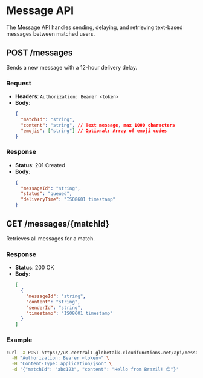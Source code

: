 # Message API

The Message API handles sending, delaying, and retrieving text-based messages between matched users.

## POST /messages

Sends a new message with a 12-hour delivery delay.

### Request

- **Headers**: `Authorization: Bearer <token>`
- **Body**:
  ```json
  {
    "matchId": "string",
    "content": "string", // Text message, max 1000 characters
    "emojis": ["string"] // Optional: Array of emoji codes
  }
  ```

### Response

- **Status**: 201 Created
- **Body**:
  ```json
  {
    "messageId": "string",
    "status": "queued",
    "deliveryTime": "ISO8601 timestamp"
  }
  ```

## GET /messages/{matchId}

Retrieves all messages for a match.

### Response

- **Status**: 200 OK
- **Body**:
  ```json
  [
    {
      "messageId": "string",
      "content": "string",
      "senderId": "string",
      "timestamp": "ISO8601 timestamp"
    }
  ]
  ```

### Example

```bash
curl -X POST https://us-central1-globetalk.cloudfunctions.net/api/messages \
  -H "Authorization: Bearer <token>" \
  -H "Content-Type: application/json" \
  -d '{"matchId": "abc123", "content": "Hello from Brazil! 😊"}'
```